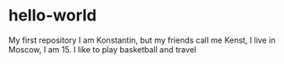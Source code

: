 # hello-world
My first repository
I am Konstantin, but my friends call me Kenst, I live in Moscow, I am 15.
I like to play basketball and travel
